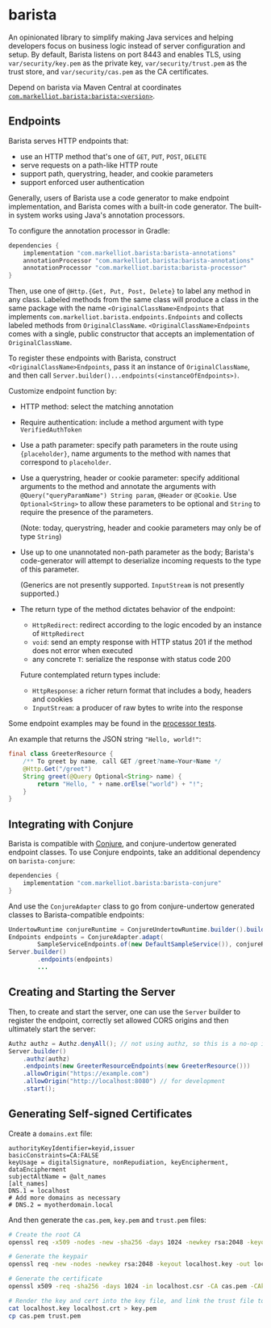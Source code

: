 # barista

An opinionated library to simplify making Java services and helping developers focus on business 
logic instead of server configuration and setup. By default, Barista listens on port 8443 and
enables TLS, using `var/security/key.pem` as the private key, `var/security/trust.pem` as the
trust store, and `var/security/cas.pem` as the CA certificates.

Depend on barista via Maven Central at coordinates 
[`com.markelliot.barista:barista:<version>`](https://search.maven.org/artifact/com.markelliot.barista/barista).

## Endpoints
Barista serves HTTP endpoints that:
 - use an HTTP method that's one of `GET`, `PUT`, `POST`, `DELETE`
 - serve requests on a path-like HTTP route
 - support path, querystring, header, and cookie parameters
 - support enforced user authentication

Generally, users of Barista use a code generator to make endpoint implementation, and Barista
comes with a built-in code generator. The built-in system works using Java's annotation processors.

To configure the annotation processor in Gradle:
```gradle
dependencies {
    implementation "com.markelliot.barista:barista-annotations"
    annotationProcessor "com.markelliot.barista:barista-annotations"
    annotationProcessor "com.markelliot.barista:barista-processor"
}
```

Then, use one of `@Http.{Get, Put, Post, Delete}` to label any method in any class. Labeled
methods from the same class will produce a class in the same package with the name
`<OriginalClassName>Endpoints` that implements `com.markelliot.barista.endpoints.Endpoints` and
collects labeled methods from `OriginalClassName`. `<OriginalClassName>Endpoints` comes with
a single, public constructor that accepts an implementation of `OriginalClassName`.

To register these endpoints with Barista, construct `<OriginalClassName>Endpoints`, pass it
an instance of `OriginalClassName`, and then call
`Server.builder()...endpoints(<instanceOfEndpoints>)`.

Customize endpoint function by:
 - HTTP method: select the matching annotation
 - Require authentication: include a method argument with type `VerifiedAuthToken`
 - Use a path parameter: specify path parameters in the route using `{placeholder}`, name arguments
   to the method with names that correspond to `placeholder`.
 - Use a querystring, header or cookie parameter: specify additional arguments to the method
   and annotate the arguments with `@Query("queryParamName") String param`, `@Header` or `@Cookie`.
   Use `Optional<String>` to allow these parameters to be optional and `String` to require the
   presence of the parameters.

   (Note: today, querystring, header and cookie parameters may only be of type `String`)
 - Use up to one unannotated non-path parameter as the body; Barista's code-generator will attempt
   to deserialize incoming requests to the type of this parameter.

   (Generics are not presently supported. `InputStream` is not presently supported.)
 - The return type of the method dictates behavior of the endpoint:
   - `HttpRedirect`: redirect according to the logic encoded by an instance of `HttpRedirect`
   - `void`: send an empty response with HTTP status 201 if the method does not error when executed
   - any concrete `T`: serialize the response with status code 200

   Future contemplated return types include:
   - `HttpResponse`: a richer return format that includes a body, headers and cookies
   - `InputStream`: a producer of raw bytes to write into the response

Some endpoint examples may be found in the
[processor tests](/barista-processor/src/test/java/com/markelliot/barista/processor/FooResource.java).

An example that returns the JSON string `"Hello, world!"`:
```java
final class GreeterResource {
    /** To greet by name, call GET /greet?name=Your+Name */
    @Http.Get("/greet")
    String greet(@Query Optional<String> name) {
        return "Hello, " + name.orElse("world") + "!";
    }
}
```

## Integrating with Conjure

Barista is compatible with [Conjure](https://github.com/palantir/conjure), and conjure-undertow generated
endpoint classes. To use Conjure endpoints, take an additional dependency on `barista-conjure`:

```gradle
dependencies {
    implementation "com.markelliot.barista:barista-conjure"
}
```

And use the `ConjureAdapter` class to go from conjure-undertow generated classes to
Barista-compatible endpoints:

```java
UndertowRuntime conjureRuntime = ConjureUndertowRuntime.builder().build();
Endpoints endpoints = ConjureAdapter.adapt(
        SampleServiceEndpoints.of(new DefaultSampleService()), conjureRuntime);
Server.builder()
        .endpoints(endpoints)
        ...
```

## Creating and Starting the Server

Then, to create and start the server, one can use the `Server` builder to register the endpoint,
correctly set allowed CORS origins and then ultimately start the server: 
```java
Authz authz = Authz.denyAll(); // not using authz, so this is a no-op implementation
Server.builder()
    .authz(authz)
    .endpoints(new GreeterResourceEndpoints(new GreeterResource()))
    .allowOrigin("https://example.com")
    .allowOrigin("http://localhost:8080") // for development
    .start();
```

## Generating Self-signed Certificates

Create a `domains.ext` file:
```
authorityKeyIdentifier=keyid,issuer
basicConstraints=CA:FALSE
keyUsage = digitalSignature, nonRepudiation, keyEncipherment, dataEncipherment
subjectAltName = @alt_names
[alt_names]
DNS.1 = localhost
# Add more domains as necessary
# DNS.2 = myotherdomain.local 
```

And then generate the `cas.pem`, `key.pem` and `trust.pem` files:
```bash
# Create the root CA
openssl req -x509 -nodes -new -sha256 -days 1024 -newkey rsa:2048 -keyout cas.key -out cas.pem -subj "/C=US/CN=Barista-Root-CA"

# Generate the keypair
openssl req -new -nodes -newkey rsa:2048 -keyout localhost.key -out localhost.csr -subj "/C=US/ST=YourState/L=YourCity/O=Example-Certificates/CN=localhost" -reqexts SAN -config <(cat /etc/ssl/openssl.cnf <(printf "[SAN]\nsubjectAltName = DNS:localhost"))

# Generate the certificate
openssl x509 -req -sha256 -days 1024 -in localhost.csr -CA cas.pem -CAkey cas.key -CAcreateserial -extfile domains.ext -out localhost.crt

# Render the key and cert into the key file, and link the trust file to the CAs file.
cat localhost.key localhost.crt > key.pem
cp cas.pem trust.pem
```
